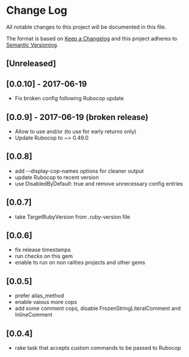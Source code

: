 # Change Log
All notable changes to this project will be documented in this file.

The format is based on [Keep a Changelog](http://keepachangelog.com/)
and this project adheres to [Semantic Versioning](http://semver.org/).

## [Unreleased]

## [0.0.10] - 2017-06-19
- Fix broken config following Rubocop update

## [0.0.9] - 2017-06-19 (broken release)
- Allow to use and/or (to use for early returns only)
- Update Rubocop to ~> 0.49.0

## [0.0.8]
- add --display-cop-names options for cleaner output
- update Rubocop to recent version
- use DisabledByDefault: true and remove unnecessary config entries

## [0.0.7]
- take TargetRubyVersion from .ruby-version file

## [0.0.6]
- fix release timestamps
- run checks on this gem
- enable to run on non railties projects and other gems

## [0.0.5]
- prefer alias_method
- enable vaious more cops
- add some comment cops, disable FrozenStringLiteralComment and InlineComment

## [0.0.4]
- rake task that accepts custom commands to be passed to Rubocop
